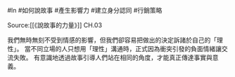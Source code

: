#ln #如何說故事 #產生影響力 #建立身分認同 #行銷策略 

Source:[[《說故事的力量》]] CH.03

我們無時無刻不受到情感的影響，但我們卻容易把做出的決定訴諸於自己的「理性」。
當不同立場的人只想用「理性」溝通時，正式因為衝突引發的負面情緒讓交流失敗。
有意識地透過故事引導人們站在相同的角度，才能真正傳達事實與意義。